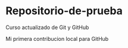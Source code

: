 # Repositorio-de-prueba
Curso actualizado de Git y GitHub

Mi primera contribucion local para GitHub